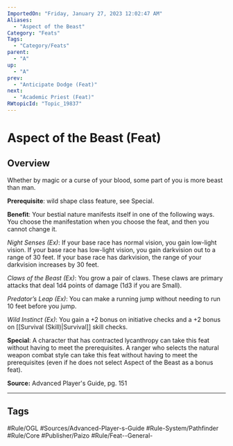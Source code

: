 ```yaml
---
ImportedOn: "Friday, January 27, 2023 12:02:47 AM"
Aliases:
  - "Aspect of the Beast"
Category: "Feats"
Tags:
  - "Category/Feats"
parent:
  - "A"
up:
  - "A"
prev:
  - "Anticipate Dodge (Feat)"
next:
  - "Academic Priest (Feat)"
RWtopicId: "Topic_19837"
---
```

# Aspect of the Beast (Feat)
## Overview
Whether by magic or a curse of your blood, some part of you is more beast than man.

**Prerequisite**: wild shape class feature, see Special.

**Benefit**: Your bestial nature manifests itself in one of the following ways. You choose the manifestation when you choose the feat, and then you cannot change it.

*Night Senses (Ex)*: If your base race has normal vision, you gain low-light vision. If your base race has low-light vision, you gain darkvision out to a range of 30 feet. If your base race has darkvision, the range of your darkvision increases by 30 feet.

*Claws of the Beast (Ex)*: You grow a pair of claws. These claws are primary attacks that deal 1d4 points of damage (1d3 if you are Small).

*Predator’s Leap (Ex)*: You can make a running jump without needing to run 10 feet before you jump. 

*Wild Instinct (Ex)*: You gain a +2 bonus on initiative checks and a +2 bonus on [[Survival (Skill)|Survival]] skill checks.

**Special**: A character that has contracted lycanthropy can take this feat without having to meet the prerequisites. A ranger who selects the natural weapon combat style can take this feat without having to meet the prerequisites (even if he does not select Aspect of the Beast as a bonus feat).

**Source:** Advanced Player's Guide, pg. 151


---
## Tags
#Rule/OGL #Sources/Advanced-Player-s-Guide #Rule-System/Pathfinder #Rule/Core #Publisher/Paizo #Rule/Feat--General-


